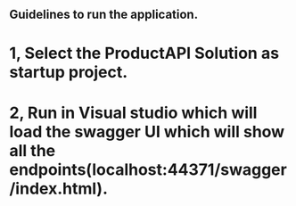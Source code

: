 ## Guidelines to run the application.

# 1, Select the ProductAPI Solution as startup project.

# 2, Run in Visual studio which will load the swagger UI which will show all the endpoints(localhost:44371/swagger/index.html).


